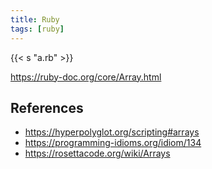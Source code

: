 ```yaml
---
title: Ruby
tags: [ruby]
---
```


{{< s "a.rb" >}}

<https://ruby-doc.org/core/Array.html>

## References

- <https://hyperpolyglot.org/scripting#arrays>
- <https://programming-idioms.org/idiom/134>
- <https://rosettacode.org/wiki/Arrays>
